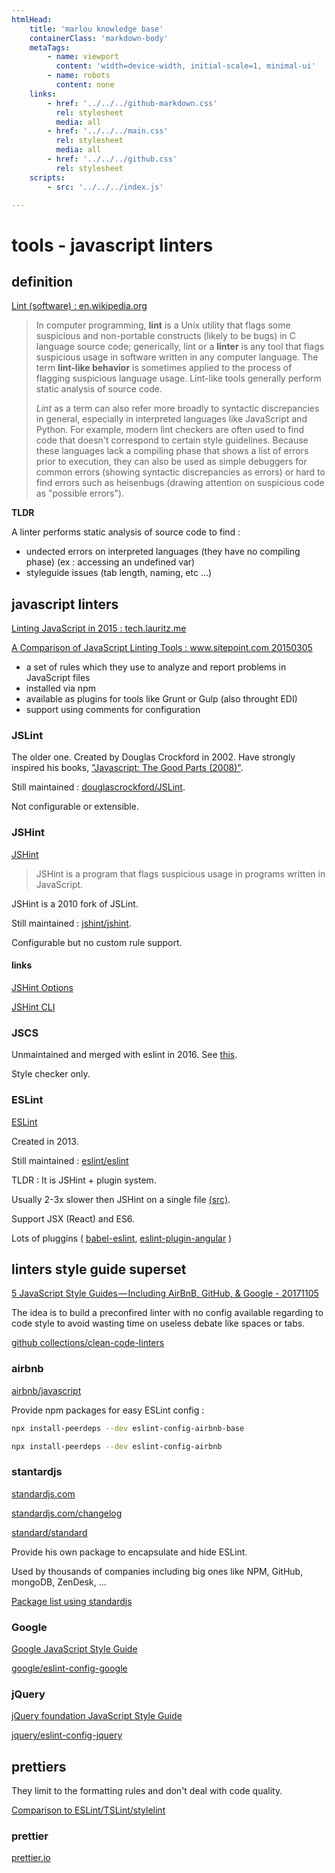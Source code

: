 ```yaml
---
htmlHead:
    title: 'marlou knowledge base' 
    containerClass: 'markdown-body'
    metaTags:
        - name: viewport
          content: 'width=device-width, initial-scale=1, minimal-ui'
        - name: robots
          content: none
    links:
        - href: '../../../github-markdown.css'
          rel: stylesheet
          media: all
        - href: '../../../main.css'
          rel: stylesheet
          media: all
        - href: '../../../github.css'
          rel: stylesheet
    scripts:
        - src: '../../../index.js'

---
```


# tools - javascript linters

## definition

[Lint (software) : en.wikipedia.org](https://en.wikipedia.org/wiki/Lint_(software))

> In computer programming, **lint** is a Unix utility that flags some suspicious and non-portable constructs (likely to be bugs) in C language source code; generically, lint or a **linter** is any tool that flags suspicious usage in software written in any computer language. The term **lint-like behavior** is sometimes applied to the process of flagging suspicious language usage. Lint-like tools generally perform static analysis of source code.
> 
> *Lint* as a term can also refer more broadly to syntactic discrepancies in general, especially in interpreted languages like JavaScript and Python. For example, modern lint checkers are often used to find code that doesn't correspond to certain style guidelines. Because these languages lack a compiling phase that shows a list of errors prior to execution, they can also be used as simple debuggers for common errors (showing syntactic discrepancies as errors) or hard to find errors such as heisenbugs (drawing attention on suspicious code as "possible errors").

**TLDR**

A linter performs static analysis of source code to find :

- undected errors on interpreted languages (they have no compiling phase) (ex : accessing an undefined var)
- styleguide issues (tab length, naming, etc ...)

## javascript linters

[Linting JavaScript in 2015 : tech.lauritz.me](http://tech.lauritz.me/linting-javascript-in-2015/)

[A Comparison of JavaScript Linting Tools : www.sitepoint.com 20150305](https://www.sitepoint.com/comparison-javascript-linting-tools/)

- a set of rules which they use to analyze and report problems in JavaScript files
- installed via npm
- available as plugins for tools like Grunt or Gulp (also throught EDI)
- support using comments for configuration

### JSLint

The older one. Created by Douglas Crockford in 2002. Have strongly inspired his books, ["Javascript: The Good Parts (2008)"](https://www.amazon.fr/Javascript-Good-Parts-D-Crockford/dp/0596517742).

Still maintained : [douglascrockford/JSLint](https://github.com/douglascrockford/JSLint).

Not configurable or extensible.

### JSHint

[JSHint](http://jshint.com)

> JSHint is a program that flags suspicious usage in programs written in JavaScript.

JSHint is a 2010 fork of JSLint.

Still maintained : [jshint/jshint](https://github.com/jshint/jshint/).

Configurable but no custom rule support.

#### links

[JSHint Options](http://jshint.com/docs/options/)

[JSHint CLI](http://jshint.com/docs/cli/)

### JSCS

Unmaintained and merged with eslint in 2016. See [this](https://medium.com/@markelog/jscs-end-of-the-line-bc9bf0b3fdb2).

Style checker only.

### ESLint

[ESLint](http://eslint.org/)

Created in 2013.

Still maintained : [eslint/eslint](https://github.com/eslint/eslint)

TLDR : It is JSHint + plugin system.

Usually 2-3x slower then JSHint on a single file [(src)](https://github.com/eslint/eslint#how-does-eslint-performance-compare-to-jshint).

Support JSX (React) and ES6.

Lots of pluggins ( [babel-eslint](https://github.com/babel/babel-eslint), [eslint-plugin-angular](https://github.com/Gillespie59/eslint-plugin-angular) )

## linters style guide superset

[5 JavaScript Style Guides — Including AirBnB, GitHub, & Google - 20171105](https://codeburst.io/5-javascript-style-guides-including-airbnb-github-google-88cbc6b2b7aa)

The idea is to build a preconfired linter with no config available regarding to code style to avoid wasting time on useless debate like spaces or tabs.

[github collections/clean-code-linters](https://github.com/collections/clean-code-linters)

### airbnb

[airbnb/javascript](https://github.com/airbnb/javascript)

Provide npm packages for easy ESLint config :

```bash
npx install-peerdeps --dev eslint-config-airbnb-base
```

```bash
npx install-peerdeps --dev eslint-config-airbnb
```

### stantardjs

[standardjs.com](https://standardjs.com/)

[standardjs.com/changelog](https://standardjs.com/changelog.html)

[standard/standard](https://github.com/standard/standard)

Provide his own package to encapsulate and hide ESLint.

Used by thousands of companies including big ones like NPM, GitHub, mongoDB, ZenDesk, ...

[Package list using standardjs](https://raw.githubusercontent.com/standard/standard-packages/master/all.json)

### Google

[Google JavaScript Style Guide](https://google.github.io/styleguide/jsguide.html)

[google/eslint-config-google](https://github.com/google/eslint-config-google)

### jQuery

[jQuery foundation JavaScript Style Guide](https://contribute.jquery.org/style-guide/js/)

[jquery/eslint-config-jquery](https://github.com/jquery/eslint-config-jquery)

## prettiers

They limit to the formatting rules and don't deal with code quality.

[Comparison to ESLint/TSLint/stylelint](https://prettier.io/docs/en/comparison.html)

### prettier

[prettier.io](https://github.com/prettier/prettier)
